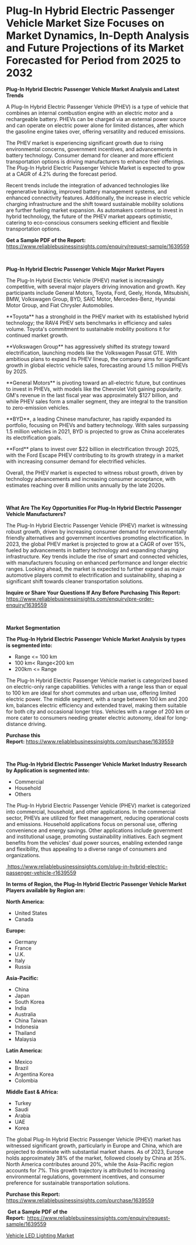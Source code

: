 <p><h1>Plug-In Hybrid Electric Passenger Vehicle Market Size Focuses on Market Dynamics, In-Depth Analysis and Future Projections of its Market Forecasted for Period from 2025 to 2032</h1></p><p><strong>Plug-In Hybrid Electric Passenger Vehicle Market Analysis and Latest Trends</strong></p>
<p><p>A Plug-In Hybrid Electric Passenger Vehicle (PHEV) is a type of vehicle that combines an internal combustion engine with an electric motor and a rechargeable battery. PHEVs can be charged via an external power source and can operate on electric power alone for limited distances, after which the gasoline engine takes over, offering versatility and reduced emissions.</p><p>The PHEV market is experiencing significant growth due to rising environmental concerns, government incentives, and advancements in battery technology. Consumer demand for cleaner and more efficient transportation options is driving manufacturers to enhance their offerings. The Plug-In Hybrid Electric Passenger Vehicle Market is expected to grow at a CAGR of 4.2% during the forecast period. </p><p>Recent trends include the integration of advanced technologies like regenerative braking, improved battery management systems, and enhanced connectivity features. Additionally, the increase in electric vehicle charging infrastructure and the shift toward sustainable mobility solutions are further fueling market expansion. As automakers continue to invest in hybrid technology, the future of the PHEV market appears optimistic, catering to eco-conscious consumers seeking efficient and flexible transportation options.</p></p>
<p><strong>Get a Sample PDF of the Report:&nbsp;</strong> <a href="https://www.reliablebusinessinsights.com/enquiry/request-sample/1639559?utm_campaign=2032&utm_medium=2&utm_source=Github&utm_content=ia&utm_term=06022025&utm_id=plug-in-hybrid-electric-passenger-vehicle">https://www.reliablebusinessinsights.com/enquiry/request-sample/1639559</a></p>
<p>&nbsp;</p>
<p><strong>Plug-In Hybrid Electric Passenger Vehicle Major Market Players</strong></p>
<p><p>The Plug-In Hybrid Electric Vehicle (PHEV) market is increasingly competitive, with several major players driving innovation and growth. Key participants include General Motors, Toyota, Ford, Geely, Honda, Mitsubishi, BMW, Volkswagen Group, BYD, SAIC Motor, Mercedes-Benz, Hyundai Motor Group, and Fiat Chrysler Automobiles.</p><p>**Toyota** has a stronghold in the PHEV market with its established hybrid technology; the RAV4 PHEV sets benchmarks in efficiency and sales volume. Toyota's commitment to sustainable mobility positions it for continued market growth. </p><p>**Volkswagen Group** has aggressively shifted its strategy toward electrification, launching models like the Volkswagen Passat GTE. With ambitious plans to expand its PHEV lineup, the company aims for significant growth in global electric vehicle sales, forecasting around 1.5 million PHEVs by 2025.</p><p>**General Motors** is pivoting toward an all-electric future, but continues to invest in PHEVs, with models like the Chevrolet Volt gaining popularity. GM's revenue in the last fiscal year was approximately $127 billion, and while PHEV sales form a smaller segment, they are integral to the transition to zero-emission vehicles.</p><p>**BYD**, a leading Chinese manufacturer, has rapidly expanded its portfolio, focusing on PHEVs and battery technology. With sales surpassing 1.5 million vehicles in 2021, BYD is projected to grow as China accelerates its electrification goals.</p><p>**Ford** plans to invest over $22 billion in electrification through 2025, with the Ford Escape PHEV contributing to its growth strategy in a market with increasing consumer demand for electrified vehicles. </p><p>Overall, the PHEV market is expected to witness robust growth, driven by technology advancements and increasing consumer acceptance, with estimates reaching over 8 million units annually by the late 2020s.</p></p>
<p>&nbsp;</p>
<p><strong>What Are The Key Opportunities For Plug-In Hybrid Electric Passenger Vehicle Manufacturers?</strong></p>
<p><p>The Plug-In Hybrid Electric Passenger Vehicle (PHEV) market is witnessing robust growth, driven by increasing consumer demand for environmentally friendly alternatives and government incentives promoting electrification. In 2023, the global PHEV market is projected to grow at a CAGR of over 15%, fueled by advancements in battery technology and expanding charging infrastructure. Key trends include the rise of smart and connected vehicles, with manufacturers focusing on enhanced performance and longer electric ranges. Looking ahead, the market is expected to further expand as major automotive players commit to electrification and sustainability, shaping a significant shift towards cleaner transportation solutions.</p></p>
<p><strong>Inquire or Share Your Questions If Any Before Purchasing This Report:</strong> <a href="https://www.reliablebusinessinsights.com/enquiry/pre-order-enquiry/1639559?utm_campaign=2032&utm_medium=2&utm_source=Github&utm_content=ia&utm_term=06022025&utm_id=plug-in-hybrid-electric-passenger-vehicle">https://www.reliablebusinessinsights.com/enquiry/pre-order-enquiry/1639559</a></p>
<p>&nbsp;</p>
<p><strong>Market Segmentation</strong></p>
<p><strong>The Plug-In Hybrid Electric Passenger Vehicle Market Analysis by types is segmented into:</strong></p>
<p><ul><li>Range <= 100 km</li><li>100 km< Range<200 km</li><li>200km <= Range</li></ul></p>
<p><p>The Plug-In Hybrid Electric Passenger Vehicle market is categorized based on electric-only range capabilities. Vehicles with a range less than or equal to 100 km are ideal for short commutes and urban use, offering limited electric power. The middle segment, with a range between 100 km and 200 km, balances electric efficiency and extended travel, making them suitable for both city and occasional longer trips. Vehicles with a range of 200 km or more cater to consumers needing greater electric autonomy, ideal for long-distance driving.</p></p>
<p><strong>Purchase this Report:&nbsp;</strong><a href="https://www.reliablebusinessinsights.com/purchase/1639559?utm_campaign=2032&utm_medium=2&utm_source=Github&utm_content=ia&utm_term=06022025&utm_id=plug-in-hybrid-electric-passenger-vehicle">https://www.reliablebusinessinsights.com/purchase/1639559</a></p>
<p>&nbsp;</p>
<p><strong>The Plug-In Hybrid Electric Passenger Vehicle Market Industry Research by Application is segmented into:</strong></p>
<p><ul><li>Commercial</li><li>Household</li><li>Others</li></ul></p>
<p><p>The Plug-In Hybrid Electric Passenger Vehicle (PHEV) market is categorized into commercial, household, and other applications. In the commercial sector, PHEVs are utilized for fleet management, reducing operational costs and emissions. Household applications focus on personal use, offering convenience and energy savings. Other applications include government and institutional usage, promoting sustainability initiatives. Each segment benefits from the vehicles' dual power sources, enabling extended range and flexibility, thus appealing to a diverse range of consumers and organizations.</p></p>
<p><a href="https://www.reliablebusinessinsights.com/plug-in-hybrid-electric-passenger-vehicle-r1639559?utm_campaign=2032&utm_medium=2&utm_source=Github&utm_content=ia&utm_term=06022025&utm_id=plug-in-hybrid-electric-passenger-vehicle">&nbsp;https://www.reliablebusinessinsights.com/plug-in-hybrid-electric-passenger-vehicle-r1639559</a></p>
<p><strong>In terms of Region, the Plug-In Hybrid Electric Passenger Vehicle Market Players available by Region are:</strong></p>
<p>
    <p> <strong> North America: </strong>
        <ul>
            <li>United States</li>
            <li>Canada</li>
        </ul>
        </p> 
    <p> <strong> Europe: </strong>
        <ul>
            <li>Germany</li>
            <li>France</li>
            <li>U.K.</li>
            <li>Italy</li>
            <li>Russia</li>
        </ul>
        </p> 
    <p> <strong> Asia-Pacific: </strong>
        <ul>
            <li>China</li>
            <li>Japan</li>
            <li>South Korea</li>
            <li>India</li>
            <li>Australia</li>
            <li>China Taiwan</li>
            <li>Indonesia</li>
            <li>Thailand</li>
            <li>Malaysia</li>
        </ul>
        </p> 
    <p> <strong> Latin America: </strong>
        <ul>
            <li>Mexico</li>
            <li>Brazil</li>
            <li>Argentina Korea</li>
            <li>Colombia</li>
        </ul>
        </p> 
    <p> <strong> Middle East & Africa: </strong>
        <ul>
            <li>Turkey</li>
            <li>Saudi</li>
            <li>Arabia</li>
            <li>UAE</li>
            <li>Korea</li>
        </ul>
    </p>
    </p>
<p><p>The global Plug-In Hybrid Electric Passenger Vehicle (PHEV) market has witnessed significant growth, particularly in Europe and China, which are projected to dominate with substantial market shares. As of 2023, Europe holds approximately 38% of the market, followed closely by China at 35%. North America contributes around 20%, while the Asia-Pacific region accounts for 7%. This growth trajectory is attributed to increasing environmental regulations, government incentives, and consumer preference for sustainable transportation solutions.</p></p>
<p><strong>Purchase this Report: </strong><a href="https://www.reliablebusinessinsights.com/purchase/1639559?utm_campaign=2032&utm_medium=2&utm_source=Github&utm_content=ia&utm_term=06022025&utm_id=plug-in-hybrid-electric-passenger-vehicle">https://www.reliablebusinessinsights.com/purchase/1639559</a></p>
<p>&nbsp;<strong>Get a Sample PDF of the Report:&nbsp;&nbsp;</strong><a href="https://www.reliablebusinessinsights.com/enquiry/request-sample/1639559?utm_campaign=2032&utm_medium=2&utm_source=Github&utm_content=ia&utm_term=06022025&utm_id=plug-in-hybrid-electric-passenger-vehicle">https://www.reliablebusinessinsights.com/enquiry/request-sample/1639559</a></p>
<p><strong></strong></p>
<p><p><a href="https://github.com/SanjidaMahmud54/Market-Research-Report-List-1/blob/main/vehicle-led-lighting-market.md?utm_campaign=2032&utm_medium=2&utm_source=Github&utm_content=ia&utm_term=06022025&utm_id=plug-in-hybrid-electric-passenger-vehicle">Vehicle LED Lighting Market</a></p></p>